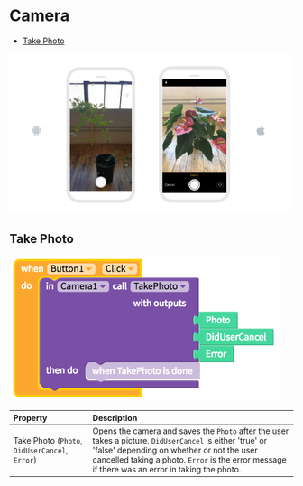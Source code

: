 # Camera

* [Take Photo](camera.md#take-photo)

![](.gitbook/assets/camera-fig-1%20%281%29.png)

## Take Photo

![](.gitbook/assets/camera-fig-2.png)

| Property | Description |
| :--- | :--- |
| Take Photo \(`Photo`, `DidUserCancel`, `Error`\) | Opens the camera and saves the `Photo` after the user takes a picture. `DidUserCancel` is either 'true' or 'false' depending on whether or not the user cancelled taking a photo. `Error` is the error message if there was an error in taking the photo. |


